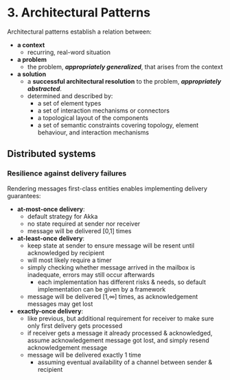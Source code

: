 # 3. Architectural Patterns
Architectural patterns establish a relation between:
- **a context**
  * recurring, real-word situation
- **a problem**
  * the problem, **_appropriately generalized_**, that arises from the context
- **a solution**
  * a **successful architectural resolution** to the problem, **_appropriately abstracted_**.
  * determined and described by:
    - a set of element types
    - a set of interaction mechanisms or connectors
    - a topological layout of the components
    - a set of semantic constraints covering topology, element behaviour, and interaction mechanisms

## Distributed systems

### Resilience against delivery failures

Rendering messages first-class entities enables implementing delivery guarantees:

- **at-most-once delivery**:
  - default strategy for Akka
  - no state required at sender nor receiver
  - message will be delivered [0,1] times
- **at-least-once delivery**:
  - keep state at sender to ensure message will be resent until acknowledged by recipient
  - will most likely require a timer
  - simply checking whether message arrived in the mailbox is inadequate, errors may still occur afterwards
    - each implementation has different risks & needs, so default implementation can be given by a framework
  - message will be delivered [1,∞] times, as acknowledgement messages may get lost
- **exactly-once delivery**:
  - like previous, but additional requirement for receiver to make sure only first delivery gets processed
  - if receiver gets a message it already processed & acknowledged, assume acknowledgement message got lost, and simply resend acknowledgement message
  - message will be delivered exactly 1 time
    - assuming eventual availability of a channel between sender & recipient